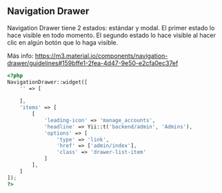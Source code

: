 ## Navigation Drawer

Navigation Drawer tiene 2 estados: estándar y modal. El primer estado lo hace visible en todo momento. El segundo estado lo hace visible al hacer clic en algún botón 
que lo haga visible.

Más info: https://m3.material.io/components/navigation-drawer/guidelines#159bffe1-2fea-4d47-9e50-e2cfa0ec37ef



```php
<?php
NavigationDrawer::widget([
    '' => [
    
    ],
    'items' => [
        [
            'leading-icon' => 'manage_accounts',
            'headline' => Yii::t('backend/admin', 'Admins'),
            'options' => [
                'type' => 'link',
                'href' => ['admin/index'],
                'class' => 'drawer-list-item'
            ]
        ],
    ]
]);
?>
```